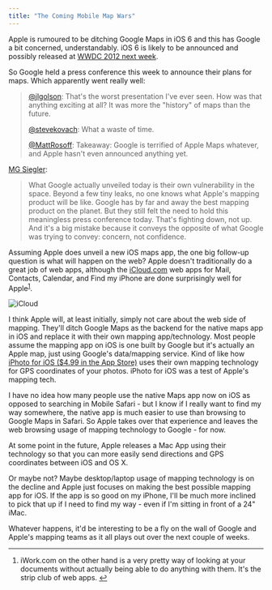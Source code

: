 ```yaml
---
title: "The Coming Mobile Map Wars"
---
```

<p>Apple is rumoured to be ditching Google Maps in iOS 6 and this has Google a bit concerned, understandably. iOS 6 is likely to be announced and possibly released at <a href="https://developer.apple.com/wwdc/">WWDC 2012 next week</a>.</p>
<p>So Google held a press conference this week to announce their plans for maps. Which apparently went really well:</p>
<blockquote><p>
  <a href="https://twitter.com/jlgolson/status/210421506067542016">@jlgolson</a>: That's the worst presentation I've ever seen. How was that anything exciting at all? It was more the "history" of maps than the future.</p>
<p>  <a href="https://twitter.com/stevekovach/status/210422081408610305">@stevekovach</a>: What a waste of time.</p>
<p>  <a href="https://twitter.com/MattRosoff/status/210418558512005122">@MattRosoff</a>: Takeaway: Google is terrified of Apple Maps whatever, and Apple hasn't even announced anything yet.
</p></blockquote>
<p><a href="https://massivegreatness.com/google-maps-team-shits-their-pants-in-public-ahead-of-wwdc">MG Siegler</a>:</p>
<blockquote><p>
  What Google actually unveiled today is their own vulnerability in the space. Beyond a few tiny leaks, no one knows what Apple's mapping product will be like. Google has by far and away the best mapping product on the planet. But they still felt the need to hold this meaningless press conference today. That's fighting down, not up. And it's a big mistake because it conveys the opposite of what Google was trying to convey: concern, not confidence.
</p></blockquote>
<p>Assuming Apple does unveil a new iOS maps app, the one big follow-up question is what will happen on the web? Apple doesn't traditionally do a great job of web apps, although the <a href="https://www.icloud.com/">iCloud.com</a> web apps for Mail, Contacts, Calendar, and Find my iPhone are done surprisingly  well for Apple<sup id="fnref-20478:1"><a href="#fn-20478:1" rel="footnote">1</a></sup>.</p>
<p><img src="https://chrisenns.com/wp-content/uploads/2012/06/iCloud-600x179.png" alt="iCloud" title="iCloud" class="aligncenter size-large wp-image-20480" /></p>
<p>I think Apple will, at least initially, simply not care about the web side of mapping. They'll ditch Google Maps as the backend for the native maps app in iOS and replace it with their own mapping app/technology. Most people assume the mapping app on iOS is one built by Google but it's actually an Apple map, just using Google's data/mapping service. Kind of like how <a href="https://click.linksynergy.com/fs-bin/stat?id=6PFrOqNV4B8&amp;offerid=146261&amp;type=3&amp;subid=0&amp;tmpid=1826&amp;RD_PARM1=http%253A%252F%252Fitunes.apple.com%252Fca%252Fapp%252Fiphoto%252Fid497786065%253Fmt%253D8%2526uo%253D4%2526partnerId%253D30">iPhoto for iOS ($4.99 in the App Store)</a> uses their own mapping technology for GPS coordinates of your photos. iPhoto for iOS was a test of Apple's mapping tech.</p>
<p>I have no idea how many people use the native Maps app now on iOS as opposed to searching in Mobile Safari - but I know if I really want to find my way somewhere, the native app is much easier to use than browsing to Google Maps in Safari. So Apple takes over that experience and leaves the web browsing usage of mapping technology to Google - for now.</p>
<p>At some point in the future, Apple releases a Mac App using their technology so that you can more easily send directions and GPS coordinates between iOS and OS X.</p>
<p>Or maybe not? Maybe desktop/laptop usage of mapping technology is on the decline and Apple just focuses on making the best possible mapping app for iOS. If the app is so good on my iPhone, I'll be much more inclined to pick that up if I need to find my way - even if I'm sitting in front of a 24" iMac.</p>
<p>Whatever happens, it'd be interesting to be a fly on the wall of Google and Apple's mapping teams as it all plays out over the next couple of weeks.</p>
<div class="footnotes">
<hr />
<ol>
<li id="fn-20478:1">
iWork.com on the other hand is a very pretty way of looking at your documents without actually being able to do anything with them. It's the strip club of web apps.&#160;<a href="#fnref-20478:1" rev="footnote">&#8617;</a>
</li>
</ol>
</div>
